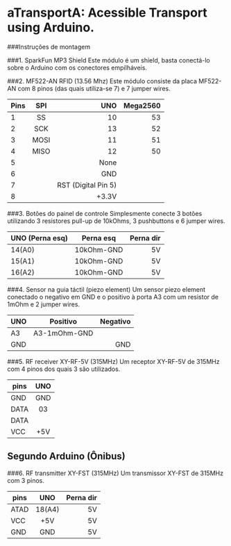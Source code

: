aTransportA: Acessible Transport using Arduino.
========================================================================
###Instruções de montagem

###1. SparkFun MP3 Shield
Este módulo é um shield, basta conectá-lo sobre o Arduino com os conectores empilháveis.

###2. MF522-AN RFID (13.56 Mhz)
Este módulo consiste da placa MF522-AN com 8 pinos (das quais utiliza-se 7) e 7 jumper wires. 

| Pins | SPI      | UNO  | Mega2560    |
| ---- |:--------:| ----:| --------:   |
| 1    | SS       |  10  |  53         |
| 2    | SCK      |  13  |  52         |
| 3    | MOSI     |  11  |  51         |
| 4    | MISO     |  12  |  50         |
| 5    |          | None               |
| 6    |          | GND                |
| 7    |          | RST (Digital Pin 5)|
| 8    |          | +3.3V              |

###3. Botões do painel de controle
Simplesmente conecte 3 botões utilizando 3 resistores pull-up de 10kOhms, 3 pushbuttons e 6 jumper wires.

| UNO (Perna esq) | Perna esq | Perna dir |
| ---- |:--------:| ----:|
|14(A0)| 10kOhm-GND   |  5V  |
|15(A1)| 10kOhm-GND   |  5V  |
|16(A2)| 10kOhm-GND   |  5V  |

###4. Sensor na guia táctil (piezo element)
Um sensor piezo element conectado o negativo em GND e o positivo à porta A3 com um resistor de 1mOhm e 2 jumper wires.

| UNO  | Positivo | Negativo|
| ---- |:--------:| ----:|
| A3   | A3-1mOhm-GND |     |
| GND  |             |  GND  |

###5. RF receiver XY-RF-5V (315MHz)
Um receptor XY-RF-5V de 315MHz com 4 pinos dos quais 3 são utilizados.

| pins | UNO |
| ---- |:---:|
| GND  | GND |
| DATA | 03  |
| DATA |     |
| VCC  | +5V |

## Segundo Arduino (Ônibus)
###6. RF transmitter XY-FST (315MHz)
Um transmissor XY-FST de 315MHz com 3 pinos.

| pins | UNO  | Perna dir |
| ---- |:--------:| ----:|
| ATAD | 18(A4)   |  5V  |
| VCC  | +5V   |  5V  |
| GND  | GND   |  5V  |


